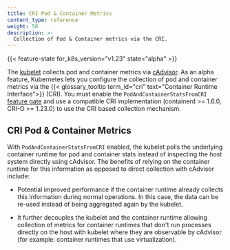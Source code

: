 ```yaml
---
title: CRI Pod & Container Metrics
content_type: reference
weight: 50
description: >-
  Collection of Pod & Container metrics via the CRI.
---
```



<!-- overview -->

{{< feature-state for_k8s_version="v1.23" state="alpha" >}}

The [kubelet](/docs/reference/command-line-tools-reference/kubelet/) collects pod and
container metrics via [cAdvisor](https://github.com/google/cadvisor). As an alpha feature,
Kubernetes lets you configure the collection of pod and container
metrics via the {{< glossary_tooltip term_id="cri" text="Container Runtime Interface">}} (CRI). You
must enable the `PodAndContainerStatsFromCRI` [feature gate](/docs/reference/command-line-tools-reference/feature-gates/) and
use a compatible CRI implementation (containerd >= 1.6.0, CRI-O >= 1.23.0) to
use the CRI based collection mechanism.

<!-- body -->

## CRI Pod & Container Metrics

With `PodAndContainerStatsFromCRI` enabled, the kubelet polls the underlying container
runtime for pod and container stats instead of inspecting the host system directly using cAdvisor.
The benefits of relying on the container runtime for this information as opposed to direct
collection with cAdvisor include:

- Potential improved performance if the container runtime already collects this information
  during normal operations. In this case, the data can be re-used instead of being aggregated
  again by the kubelet.

- It further decouples the kubelet and the container runtime allowing collection of metrics for
  container runtimes that don't run processes directly on the host with kubelet where they are
  observable by cAdvisor (for example: container runtimes that use virtualization).
  